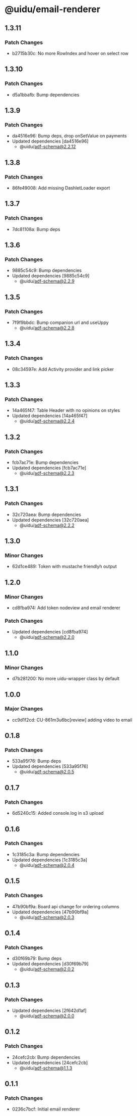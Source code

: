 # @uidu/email-renderer

## 1.3.11

### Patch Changes

- b2715b30c: No more RowIndex and hover on select row

## 1.3.10

### Patch Changes

- d5a1bbafb: Bump dependencies

## 1.3.9

### Patch Changes

- da4516e96: Bump deps, drop onSetValue on payments
- Updated dependencies [da4516e96]
  - @uidu/adf-schema@2.2.12

## 1.3.8

### Patch Changes

- 86fe49008: Add missing DashletLoader export

## 1.3.7

### Patch Changes

- 7dc81108a: Bump deps

## 1.3.6

### Patch Changes

- 9885c54c9: Bump dependencies
- Updated dependencies [9885c54c9]
  - @uidu/adf-schema@2.2.9

## 1.3.5

### Patch Changes

- 7f9f9bbdc: Bump companion url and useUppy
  - @uidu/adf-schema@2.2.8

## 1.3.4

### Patch Changes

- 08c34597e: Add Activity provider and link picker

## 1.3.3

### Patch Changes

- 14a465f47: Table Header with no opinions on styles
- Updated dependencies [14a465f47]
  - @uidu/adf-schema@2.2.4

## 1.3.2

### Patch Changes

- fcb7ac71e: Bump dependencies
- Updated dependencies [fcb7ac71e]
  - @uidu/adf-schema@2.2.3

## 1.3.1

### Patch Changes

- 32c720aea: Bump dependencies
- Updated dependencies [32c720aea]
  - @uidu/adf-schema@2.2.2

## 1.3.0

### Minor Changes

- 62d1ce489: Token with mustache friendlyh output

## 1.2.0

### Minor Changes

- cd8fba974: Add token nodeview and email renderer

### Patch Changes

- Updated dependencies [cd8fba974]
  - @uidu/adf-schema@2.2.0

## 1.1.0

### Minor Changes

- d7b281200: No more uidu-wrapper class by default

## 1.0.0

### Major Changes

- cc9d1f2cd: CU-861m3u6bc[review] adding video to email

## 0.1.8

### Patch Changes

- 533a95f76: Bump deps
- Updated dependencies [533a95f76]
  - @uidu/adf-schema@2.0.5

## 0.1.7

### Patch Changes

- 6d5240c15: Added console.log in s3 upload

## 0.1.6

### Patch Changes

- 1c3185c3a: Bump dependencies
- Updated dependencies [1c3185c3a]
  - @uidu/adf-schema@2.0.4

## 0.1.5

### Patch Changes

- 47b90bf9a: Board api change for ordering columns
- Updated dependencies [47b90bf9a]
  - @uidu/adf-schema@2.0.3

## 0.1.4

### Patch Changes

- d30f69b79: Bump deps
- Updated dependencies [d30f69b79]
  - @uidu/adf-schema@2.0.2

## 0.1.3

### Patch Changes

- Updated dependencies [2f642d1af]
  - @uidu/adf-schema@2.0.0

## 0.1.2

### Patch Changes

- 24cefc2cb: Bump dependencies
- Updated dependencies [24cefc2cb]
  - @uidu/adf-schema@1.1.3

## 0.1.1

### Patch Changes

- 0236c7bcf: Initial email renderer
